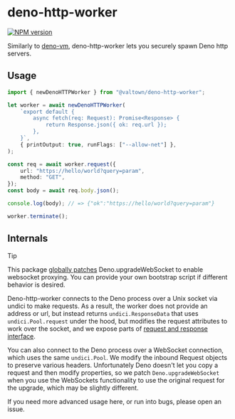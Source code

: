 # deno-http-worker

[![NPM version](https://img.shields.io/npm/v/@valtown/deno-http-worker.svg?style=flat)](https://npmjs.org/package/@valtown/deno-http-worker)

Similarly to [deno-vm](https://github.com/casual-simulation/node-deno-vm),
deno-http-worker lets you securely spawn Deno http servers.

## Usage

```ts
import { newDenoHTTPWorker } from "@valtown/deno-http-worker";

let worker = await newDenoHTTPWorker(
    `export default {
        async fetch(req: Request): Promise<Response> {
            return Response.json({ ok: req.url });
        },
    }`,
    { printOutput: true, runFlags: ["--allow-net"] },
);

const req = await worker.request({
    url: "https://hello/world?query=param",
    method: "GET",
});
const body = await req.body.json();

console.log(body); // => {"ok":"https://hello/world?query=param"}

worker.terminate();
```

## Internals

> [!TIP]
> This package [globally patches](/deno-bootstrap/index.ts#L28)
> Deno.upgradeWebSocket to enable websocket proxying. You can provide your own
> bootstrap script if different behavior is desired.

Deno-http-worker connects to the Deno process over a Unix socket via undici to
make requests. As a result, the worker does not provide an address or url, but
instead returns `undici.ResponseData` that uses `undici.Pool.request` under the
hood, but modifies the request attributes to work over the socket, and we expose
parts of [request and response interface](./src/types.ts).

You can also connect to the Deno process over a WebSocket connection, which uses
the same `undici.Pool`. We modify the inbound Request objects to preserve
various headers. Unfortunately Deno doesn't let you copy a request and then
modify properties, so we patch `Deno.upgradeWebSocket` when you use the
WebSockets functionality to use the original request for the upgrade, which may
be slightly different.

If you need more advanced usage here, or run into bugs, please open an issue.
